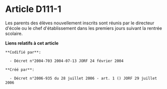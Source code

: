 # Article D111-1

Les parents des élèves nouvellement inscrits sont réunis par le directeur d'école ou le chef d'établissement dans les
premiers jours suivant la rentrée scolaire.

**Liens relatifs à cet article**

	**Codifié par**:

	  - Décret n°2004-703 2004-07-13 JORF 24 février 2004

	**Créé par**:

	  - Décret n°2006-935 du 28 juillet 2006 - art. 1 () JORF 29 juillet 2006
